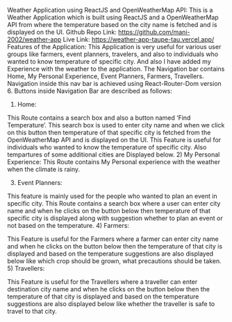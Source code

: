 Weather Application using ReactJS and OpenWeatherMap API:
This is a Weather Application which is built using ReactJS and a OpenWeatherMap API from where the temperature based on the city name is fetched and is displayed on the UI.
Github Repo Link: https://github.com/mani-2002/weather-app
Live Link: https://weather-app-taupe-tau.vercel.app/
Features of the Application:
This Application is very useful for various user groups like farmers, event planners, travelers, and also to individuals who wanted to know temperature of specific city.
And also I have added my Experience with the weather to the application.
The Navigation bar contains Home, My Personal Experience, Event Planners, Farmers, Travellers.
Navigation inside this nav bar is achieved using React-Router-Dom version 6.
Buttons inside Navigation Bar are described as follows:
1)	Home:
 
This Route contains a search box and also a button named ‘Find Temperature’. This search box is used to enter city name and when we click on this button then temperature of that specific city is fetched from the OpenWeatherMap API  and is displayed on the UI. This Feature is useful for individuals who wanted to know the temperature of specific city. Also tempartures of some additional cities are Displayed below.
2)	My Personal Experience:
This Route contains My Personal experience with the weather when the climate is rainy. 
 
3)	Event Planners:
 
This feature is mainly used for the people who wanted to plan an event in specific city. This Route contains a search box where a user can enter city name and when he clicks on the button below then temperature of that specific city is displayed along with suggestion whether to plan an event or not based on the temperature.
4)	Farmers:
 
This Feature is useful for the Farmers where a farmer can enter city name and when he clicks on the button below then the temperature of that city is displayed and based on the temperature suggestions are also displayed below like which crop should be grown, what precautions should be taken. 
5)	Travellers:
 
This Feature is useful for the Travellers where a traveller can enter destination city name and when he clicks on the button below then the temperature of that city is displayed and based on the temperature suggestions are also displayed below like whether the traveller is safe to travel to that city.

